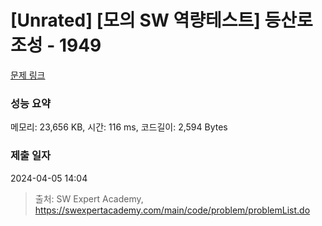 # [Unrated] [모의 SW 역량테스트] 등산로 조성 - 1949 

[문제 링크](https://swexpertacademy.com/main/code/problem/problemDetail.do?contestProbId=AV5PoOKKAPIDFAUq) 

### 성능 요약

메모리: 23,656 KB, 시간: 116 ms, 코드길이: 2,594 Bytes

### 제출 일자

2024-04-05 14:04



> 출처: SW Expert Academy, https://swexpertacademy.com/main/code/problem/problemList.do